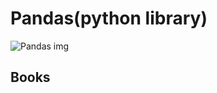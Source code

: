 # Pandas(python library)

![Pandas img](https://upload.wikimedia.org/wikipedia/commons/thumb/e/ed/Pandas_logo.svg/1200px-Pandas_logo.svg.png)

## Books

